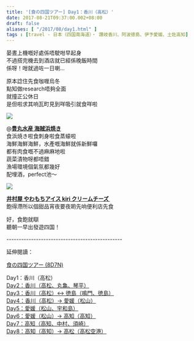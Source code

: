 ```yaml
---
title: '[食の四国ツアー] Day1：香川（高松）'
date: 2017-08-21T09:37:00.002+08:00
draft: false
aliases: [ "/2017/08/day1.html" ]
tags : [travel - 日本（四国南海道）・ 讚岐香川、阿波徳島、伊予愛媛、土佐高知]
---
```


晏晝上機嘅好處係唔駛咁早起身  
不過搭完機去到酒店就已經係晚飯時間  
係呀！咁就過咗一日喇...  
  
原本諗住先食咖喱烏冬  
點知做research唔夠全面  
就撞正公休日  
是但啦求其响瓦町見到咩吸引就食咩啦  

[![](https://yehvoq.ch.files.1drv.com/y4m97T93h2V57L2_h_ShU-y8v2W_85o1imgsyqd1mNTnq8zD5-WlUN9FhAPMmU-mrabWDRKIhEXTbX3k0X-lbKGT1R_zFRjyUmGyF3xeYYkyws0CG16w8bZrNNpNVbqUfNmwzT_weu-iB5meMzEYrCgFGNiXvbp_Qf8oG6NivpXU9azydUG23mq2xxKcrHIsS9cTQA4CsTllepDHDcDOG2M6g?width=660&height=372&cropmode=none)](https://yehvoq.ch.files.1drv.com/y4m97T93h2V57L2_h_ShU-y8v2W_85o1imgsyqd1mNTnq8zD5-WlUN9FhAPMmU-mrabWDRKIhEXTbX3k0X-lbKGT1R_zFRjyUmGyF3xeYYkyws0CG16w8bZrNNpNVbqUfNmwzT_weu-iB5meMzEYrCgFGNiXvbp_Qf8oG6NivpXU9azydUG23mq2xxKcrHIsS9cTQA4CsTllepDHDcDOG2M6g?width=660&height=372&cropmode=none)

@**[豊丸水産 海賊浜焼き](https://www.hidie.net/2020/03/day1.html)**  
食浜焼き啦食刺身啦食蒸蠔啦  
海鮮海鮮海鮮，水產嘅海鮮就係新鮮囉  
都有肉食嘅不過麻麻地啦  
蔬菜漬物呀都唔錯  
漁場環境個氣氛都幾好  
配埋酒，perfect池～  

[![](https://yohsoq.ch.files.1drv.com/y4mCF8gIIc70Bk-q6ci1TSMmuK3qoWIpu5PWtCaiVkgTgqDQ5B3ZC7zBmSTLDo6C0JhGaXAZFE4JY-3Ak8lNeTtODmCnBT3aEtc0CWDP5VAsmDiXcfFnUVlx4yi1UcBgSE2APqWWv59wFiJydzA7rxglBnKfshdooi605hPHtlBJRm8boV82rO4Dbrb7-hIHb2bRb2V7Gm7Zb0BeTmEVo6gtg?width=660&height=371&cropmode=none)](https://yohsoq.ch.files.1drv.com/y4mCF8gIIc70Bk-q6ci1TSMmuK3qoWIpu5PWtCaiVkgTgqDQ5B3ZC7zBmSTLDo6C0JhGaXAZFE4JY-3Ak8lNeTtODmCnBT3aEtc0CWDP5VAsmDiXcfFnUVlx4yi1UcBgSE2APqWWv59wFiJydzA7rxglBnKfshdooi605hPHtlBJRm8boV82rO4Dbrb7-hIHb2bRb2V7Gm7Zb0BeTmEVo6gtg?width=660&height=371&cropmode=none)

**[井村屋 やわもちアイス kiri クリームチーズ ](https://www.hidie.net/2020/03/day1-kiri.html)**  
飽得滯所以個甜品宵夜要夜啲先响便利店先食  
  
  
好，食飽就瞓  
聽朝一早出發遊四国！  
  
\-----------------------------------------------  
  

延伸閱讀：

[食の四国ツアー (8D7N)](https://www.hidie.net/2020/05/8d7n.html)

Day1：香川（高松）  
[Day2：香川（高松、丸亀、琴平）](https://www.hidie.net/2017/08/day2.html)  
[Day3：香川（高松）↔ 徳島（鳴門、徳島）](https://www.hidie.net/2017/08/day3.html)  
[Day4：香川（高松）→ 愛媛（松山）](https://www.hidie.net/2017/08/day4.html)  
[Day5：愛媛（松山、宇和島）](https://www.hidie.net/2017/08/day5.html)  
[Day6：愛媛（松山）→ 高知（高知）](https://www.hidie.net/2017/08/day6.html)  
[Day7：高知（高知、中村、須崎）](https://www.hidie.net/2017/08/day7.html)  
[Day8：高知（高知）→ 高松（高松空港）](https://www.hidie.net/2017/08/day8.html)